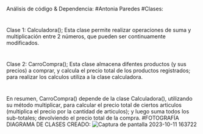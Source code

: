 Análisis de código & Dependencia:
#Antonia Paredes
#Clases:
#
Clase 1: Calculadora(); Esta clase permite realizar operaciones de suma y multiplicación entre 2 números, que pueden ser continuamente modificados.
#
Clase 2: CarroCompra(); Esta clase almacena difentes productos (y sus precios) a comprar, y calcula el precio total de los productos registrados; para realizar los calculos utiliza a la clase calculadora.
#
En resumen, CarroCompra() depende de la clase Calculadora(), utilizando su método multiplicar, para calcular el precio total de ciertos articulos (multiplica el precio por la cantidad de articulos); y luego suma todos los sub-totales; devolviendo el precio total de la compra.
#FOTOGRAFÍA DIAGRAMA DE CLASES CREADO:
![Captura de pantalla 2023-10-11 163722](https://github.com/Antix199/CarroCompras/assets/142464955/3e030d8e-6a93-43fc-9617-101ffe6455fb)

